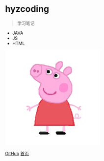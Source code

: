 <!-- ![logo](_media/icon.svg) -->

# hyzcoding

> 学习笔记

* JAVA
* JS
* HTML

![logo](_media/logo.png ':size=100')

[GitHub](https://hyzcoding.github.io)
[首页](#首页)